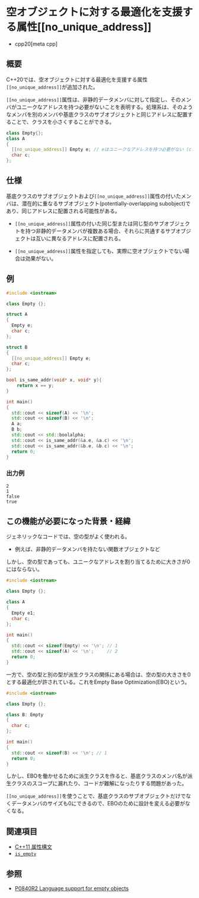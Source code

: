 # 空オブジェクトに対する最適化を支援する属性[[no_unique_address]]

* cpp20[meta cpp]

## 概要

C++20では、空オブジェクトに対する最適化を支援する属性`[[no_unique_address]]`が追加された。

`[[no_unique_address]]`属性は、非静的データメンバに対して指定し、そのメンバがユニークなアドレスを持つ必要がないことを表明する。処理系は、そのようなメンバを別のメンバや基底クラスのサブオブジェクトと同じアドレスに配置することで、クラスを小さくすることができる。

```cpp
class Empty{};
class A
{
  [[no_unique_address]] Empty e; // eはユニークなアドレスを持つ必要がない (cと同じアドレスになる可能性がある)
  char c;
};
```

## 仕様

基底クラスのサブオブジェクトおよび`[[no_unique_address]]`属性の付いたメンバは、潜在的に重なるサブオブジェクト(potentially-overlapping subobject)であり、同じアドレスに配置される可能性がある。

* `[[no_unique_address]]`属性の付いた同じ型または同じ型のサブオブジェクトを持つ非静的データメンバが複数ある場合、それらに共通するサブオブジェクトは互いに異なるアドレスに配置される。

* `[[no_unique_address]]`属性を指定しても、実際に空オブジェクトでない場合は効果がない。

## 例
```cpp example
#include <iostream>

class Empty {};

struct A
{
  Empty e;
  char c;
};

struct B
{
  [[no_unique_address]] Empty e;
  char c;
};

bool is_same_addr(void* x, void* y){
    return x == y;
}

int main()
{
  std::cout << sizeof(A) << '\n';
  std::cout << sizeof(B) << '\n';
  A a;
  B b;
  std::cout << std::boolalpha;
  std::cout << is_same_addr(&a.e, &a.c) << '\n';
  std::cout << is_same_addr(&b.e, &b.c) << '\n';
  return 0;
}
```

### 出力例
```
2
1
false
true
```

## この機能が必要になった背景・経緯

ジェネリックなコードでは、空の型がよく使われる。

* 例えば、非静的データメンバを持たない関数オブジェクトなど

しかし、空の型であっても、ユニークなアドレスを割り当てるために大きさが0にはならない。

```cpp example
#include <iostream>

class Empty {};

class A
{
  Empty e1;
  char c;
};

int main()
{
  std::cout << sizeof(Empty) << '\n'; // 1
  std::cout << sizeof(A) << '\n';     // 2
  return 0;
}
```

一方で、空の型と別の型が派生クラスの関係にある場合は、空の型の大きさを0とする最適化が許されている。これをEmpty Base Optimization(EBO)という。

```cpp example
#include <iostream>

class Empty {};

class B: Empty
{
  char c;
};

int main()
{
  std::cout << sizeof(B) << '\n'; // 1
  return 0;
}
```

しかし、EBOを働かせるために派生クラスを作ると、基底クラスのメンバ名が派生クラスのスコープに漏れたり、コードが難解になったりする問題があった。

`[[no_unique_address]]`を使うことで、基底クラスのサブオブジェクトだけでなくデータメンバのサイズも0にできるので、EBOのために設計を変える必要がなくなる。


## 関連項目
- [C++11 属性構文](/lang/cpp11/attributes.md)
- [`is_empty`](/reference/type_traits/is_empty.md)

## 参照
- [P0840R2 Language support for empty objects](http://www.open-std.org/jtc1/sc22/wg21/docs/papers/2018/p0840r2.html)
